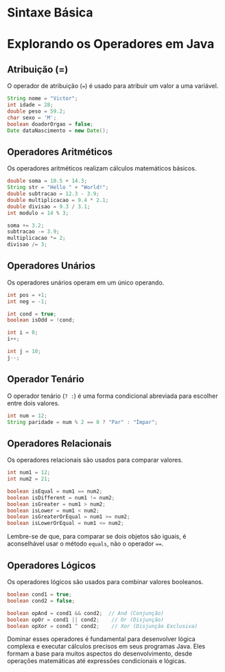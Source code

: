 # Sintaxe Básica

# Explorando os Operadores em Java

## Atribuição (=)

O operador de atribuição (`=`) é usado para atribuir um valor a uma variável.

```java
String nome = "Victor";
int idade = 28;
double peso = 59.2;
char sexo = 'M';
boolean doadorOrgao = false;
Date dataNascimento = new Date();
```

## Operadores Aritméticos

Os operadores aritméticos realizam cálculos matemáticos básicos.

```java
double soma = 10.5 + 14.3;
String str = "Hello " + "World!";
double subtracao = 12.3 - 3.9;
double multiplicacao = 9.4 * 2.1;
double divisao = 9.3 / 3.1;
int modulo = 14 % 3;

soma += 3.2;
subtracao -= 3.9;
multiplicacao *= 2;
divisao /= 3;
```

## Operadores Unários

Os operadores unários operam em um único operando.

```java
int pos = +1;
int neg = -1;

int cond = true;
boolean isOdd = !cond;

int i = 0;
i++;

int j = 10;
j--;
```

## Operador Tenário

O operador tenário (`? :`) é uma forma condicional abreviada para escolher entre dois valores.

```java
int num = 12;
String paridade = num % 2 == 0 ? "Par" : "Ímpar";
```

## Operadores Relacionais

Os operadores relacionais são usados para comparar valores.

```java
int num1 = 12;
int num2 = 21;

boolean isEqual = num1 == num2;
boolean isDifferent = num1 != num2;
boolean isGreater = num1 > num2;
boolean isLower = num1 < num2;
boolean isGreaterOrEqual = num1 >= num2;
boolean isLowerOrEqual = num1 <= num2;
```

Lembre-se de que, para comparar se dois objetos são iguais, é aconselhável usar o método `equals`, não o operador `==`.

## Operadores Lógicos

Os operadores lógicos são usados para combinar valores booleanos.

```java
boolean cond1 = true;
boolean cond2 = false;

boolean opAnd = cond1 && cond2;  // And (Conjunção)
boolean opOr = cond1 || cond2;    // Or (Disjunção)
boolean opXor = cond1 ^ cond2;    // Xor (Disjunção Exclusiva)
```

Dominar esses operadores é fundamental para desenvolver lógica complexa e executar cálculos precisos em seus programas Java. Eles formam a base para muitos aspectos do desenvolvimento, desde operações matemáticas até expressões condicionais e lógicas.